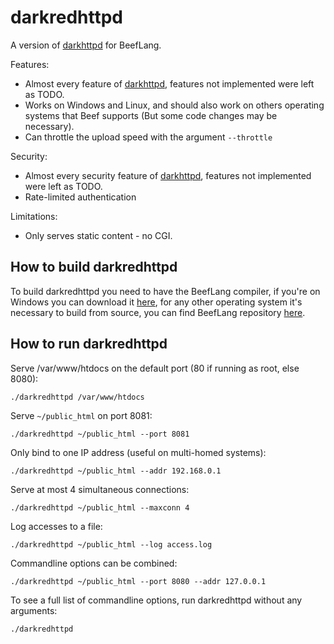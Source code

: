 # darkredhttpd

A version of [darkhttpd](https://github.com/emikulic/darkhttpd) for BeefLang.

Features:

* Almost every feature of [darkhttpd](https://github.com/emikulic/darkhttpd), features not implemented were left as TODO.
* Works on Windows and Linux, and should also work on others operating systems that Beef supports (But some code changes may be necessary).
* Can throttle the upload speed with the argument `--throttle`

Security:

* Almost every security feature of [darkhttpd](https://github.com/emikulic/darkhttpd), features not implemented were left as TODO.
* Rate-limited authentication

Limitations:

* Only serves static content - no CGI.

## How to build darkredhttpd

To build darkredhttpd you need to have the BeefLang compiler, if you're on Windows you can download it [here](https://www.beeflang.org/#releases), for any other operating system it's necessary to build from source, you can find BeefLang repository [here](https://github.com/beefytech/Beef).

## How to run darkredhttpd

Serve /var/www/htdocs on the default port (80 if running as root, else 8080):

```
./darkredhttpd /var/www/htdocs
```

Serve `~/public_html` on port 8081:

```
./darkredhttpd ~/public_html --port 8081
```

Only bind to one IP address (useful on multi-homed systems):

```
./darkredhttpd ~/public_html --addr 192.168.0.1
```

Serve at most 4 simultaneous connections:

```
./darkredhttpd ~/public_html --maxconn 4
```

Log accesses to a file:

```
./darkredhttpd ~/public_html --log access.log
```

Commandline options can be combined:

```
./darkredhttpd ~/public_html --port 8080 --addr 127.0.0.1
```

To see a full list of commandline options,
run darkredhttpd without any arguments:

```
./darkredhttpd
```